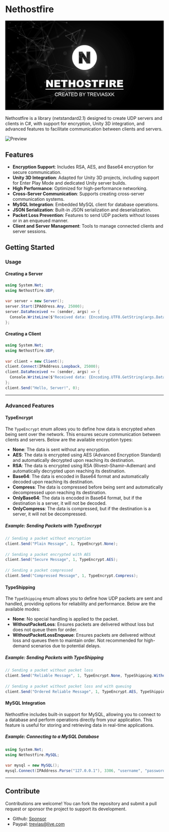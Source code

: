 # Nethostfire

![Preview](https://raw.githubusercontent.com/treviasxk/Nethostfire/master/Documentation/images/banner.png)

Nethostfire is a library (netstandard2.1) designed to create UDP servers and clients in C#, with support for encryption, Unity 3D integration, and advanced features to facilitate communication between clients and servers.

![Preview](https://raw.githubusercontent.com/treviasxk/Nethostfire/master/Documentation/images/preview.gif)

## Features

- **Encryption Support**: Includes RSA, AES, and Base64 encryption for secure communication.
- **Unity 3D Integration**: Adapted for Unity 3D projects, including support for Enter Play Mode and dedicated Unity server builds.
- **High Performance**: Optimized for high-performance networking.
- **Cross-Server Communication**: Supports creating cross-server communication systems.
- **MySQL Integration**: Embedded MySQL client for database operations.
- **JSON Serialization**: Built-in JSON serialization and deserialization.
- **Packet Loss Prevention**: Features to send UDP packets without losses or in an enqueued manner.
- **Client and Server Management**: Tools to manage connected clients and server sessions.

## Getting Started

### Usage
#### Creating a Server
  ```csharp
using System.Net;
using Nethostfire.UDP;

var server = new Server();
server.Start(IPAddress.Any, 25000);
server.DataReceived += (sender, args) => {
    Console.WriteLine($"Received data: {Encoding.UTF8.GetString(args.Data)}");
};
  ```

#### Creating a Client
  ```csharp
using System.Net;
using Nethostfire.UDP;

var client = new Client();
client.Connect(IPAddress.Loopback, 25000);
client.DataReceived += (sender, args) => {
    Console.WriteLine($"Received data: {Encoding.UTF8.GetString(args.Data)}");
};
client.Send("Hello, Server!", 0);
  ```
---

### Advanced Features
#### TypeEncrypt
The `TypeEncrypt` enum allows you to define how data is encrypted when being sent over the network. This ensures secure communication between clients and servers. Below are the available encryption types:

- **None**: The data is sent without any encryption.
- **AES**: The data is encrypted using AES (Advanced Encryption Standard) and automatically decrypted upon reaching its destination.
- **RSA**: The data is encrypted using RSA (Rivest–Shamir–Adleman) and automatically decrypted upon reaching its destination.
- **Base64**: The data is encoded in Base64 format and automatically decoded upon reaching its destination.
- **Compress**: The data is compressed before being sent and automatically decompressed upon reaching its destination.
- **OnlyBase64**: The data is encoded in Base64 format, but if the destination is a server, it will not be decoded.
- **OnlyCompress**: The data is compressed, but if the destination is a server, it will not be decompressed.

##### Example: Sending Packets with TypeEncrypt
```csharp
// Sending a packet without encryption
client.Send("Plain Message", 1, TypeEncrypt.None);

// Sending a packet encrypted with AES
client.Send("Secure Message", 1, TypeEncrypt.AES);

// Sending a packet compressed
client.Send("Compressed Message", 1, TypeEncrypt.Compress);
  ```

#### TypeShipping
The `TypeShipping` enum allows you to define how UDP packets are sent and handled, providing options for reliability and performance. Below are the available modes:

- **None**: No special handling is applied to the packet.
- **WithoutPacketLoss**: Ensures packets are delivered without loss but does not queue them for order.
- **WithoutPacketLossEnqueue**: Ensures packets are delivered without loss and queues them to maintain order. Not recommended for high-demand scenarios due to potential delays.

##### Example: Sending Packets with TypeShipping
```csharp
// Sending a packet without packet loss
client.Send("Reliable Message", 1, TypeEncrypt.None, TypeShipping.WithoutPacketLoss);

// Sending a packet without packet loss and with queuing
client.Send("Ordered Reliable Message", 1, TypeEncrypt.AES, TypeShipping.WithoutPacketLossEnqueue);
  ```
  
#### MySQL Integration
Nethostfire includes built-in support for MySQL, allowing you to connect to a database and perform operations directly from your application. This feature is useful for storing and retrieving data in real-time applications.

##### Example: Connecting to a MySQL Database
```csharp
using System.Net;
using Nethostfire.MySQL;

var mysql = new MySQL();
mysql.Connect(IPAddress.Parse("127.0.0.1"), 3306, "username", "password", "database");
```
---

## Contribute
Contributions are welcome! You can fork the repository and submit a pull request or sponsor the project to support its development.
 - Github: [Sponsor](https://github.com/sponsors/treviasxk)
 - Paypal: trevias@live.com